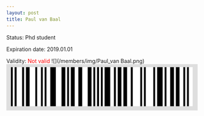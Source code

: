 ```yaml
---
layout: post
title: Paul van Baal
---
```


Status: Phd student

Expiration date: 2019.01.01

Validity: <font color="red"> Not valid</font> 
![](/members/img/Paul_van Baal.png)
![](/members/img/bar.png)
